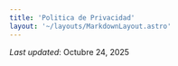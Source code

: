 ```yaml
---
title: 'Politica de Privacidad'
layout: '~/layouts/MarkdownLayout.astro'
---
```


_Last updated_: Octubre 24, 2025

